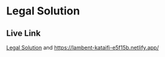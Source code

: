 # Legal Solution


## Live Link
 [Legal Solution](https://lambent-kataifi-e5f15b.netlify.app/) and https://lambent-kataifi-e5f15b.netlify.app/

